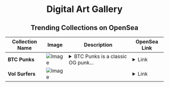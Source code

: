 <div align="center">

# Digital Art Gallery

## Trending Collections on OpenSea

| Collection Name                       | Image                                                                                     | Description                       | OpenSea Link                                                                                          |
|---------------------------------------|-------------------------------------------------------------------------------------------|-----------------------------------|--------------------------------------------------------------------------------------------------------|
| **BTC Punks** | ![Image](https://i.seadn.io/s/raw/files/6da853ef8463f0b56bd03013029adfbb.gif?w=500&auto=format?w=200&auto=format) | <details><summary>BTC Punks is a classic OG punk...</summary>BTC Punks is a classic OG punk collection on Abstract Chain, staying true to the original punk spirit while thriving in a new digital frontier.</details> | <details><summary>Link</summary>[BTC Punks](https://opensea.io/collection/btc-punks-246)</details> |
| **Vol Surfers** | ![Image](https://i.seadn.io/s/raw/files/b3a5b074c75cce7a8c17f1b1890976a9.png?w=500&auto=format?w=200&auto=format) |  | <details><summary>Link</summary>[Vol Surfers](https://opensea.io/collection/vol-surfers-162)</details> |

</div>